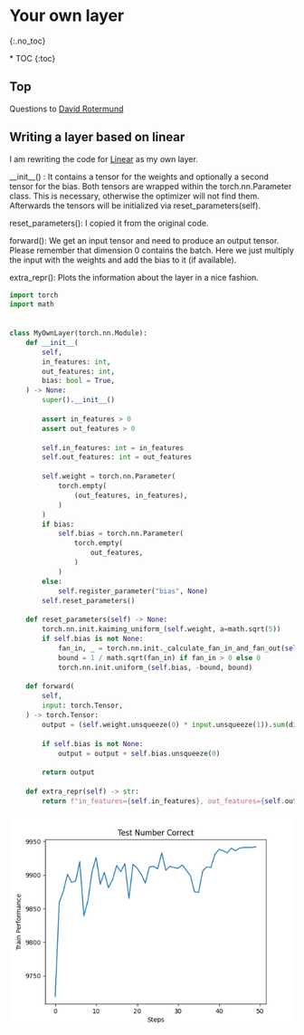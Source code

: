# Your own layer
{:.no_toc}

<nav markdown="1" class="toc-class">
* TOC
{:toc}
</nav>

## Top

Questions to [David Rotermund](mailto:davrot@uni-bremen.de)


## Writing a layer based on linear

I am rewriting the code for [Linear](https://pytorch.org/docs/stable/_modules/torch/nn/modules/linear.html#Linear) as my own layer. 

\_\_init\_\_() : It contains a tensor for the weights and optionally a second tensor for the bias. Both tensors are wrapped within the torch.nn.Parameter class. This is necessary, otherwise the optimizer will not find them. Afterwards the tensors will be initialized via reset_parameters(self).

reset_parameters(): I copied it from the original code. 

forward(): We get an input tensor and need to produce an output tensor. Please remember that dimension 0 contains the batch. Here we just multiply the input with the weights and add the bias to it (if available).

extra_repr(): Plots the information about the layer in a nice fashion. 


```python
import torch
import math


class MyOwnLayer(torch.nn.Module):
    def __init__(
        self,
        in_features: int,
        out_features: int,
        bias: bool = True,
    ) -> None:
        super().__init__()

        assert in_features > 0
        assert out_features > 0

        self.in_features: int = in_features
        self.out_features: int = out_features

        self.weight = torch.nn.Parameter(
            torch.empty(
                (out_features, in_features),
            )
        )
        if bias:
            self.bias = torch.nn.Parameter(
                torch.empty(
                    out_features,
                )
            )
        else:
            self.register_parameter("bias", None)
        self.reset_parameters()

    def reset_parameters(self) -> None:
        torch.nn.init.kaiming_uniform_(self.weight, a=math.sqrt(5))
        if self.bias is not None:
            fan_in, _ = torch.nn.init._calculate_fan_in_and_fan_out(self.weight)
            bound = 1 / math.sqrt(fan_in) if fan_in > 0 else 0
            torch.nn.init.uniform_(self.bias, -bound, bound)

    def forward(
        self,
        input: torch.Tensor,
    ) -> torch.Tensor:
        output = (self.weight.unsqueeze(0) * input.unsqueeze(1)).sum(dim=-1)

        if self.bias is not None:
            output = output + self.bias.unsqueeze(0)

        return output

    def extra_repr(self) -> str:
        return f"in_features={self.in_features}, out_features={self.out_features}, bias={self.bias is not None}"
```

![Figure_1.png](Figure_1.png)
